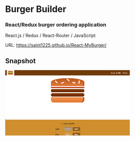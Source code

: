 # Burger Builder
### React/Redux burger ordering application


React.js / Redux / React-Router / JavaScript

URL: https://saint1225.github.io/React-MyBurger/

## Snapshot
![Hahow](https://github.com/Saint1225/React-MyBurger/blob/main/React_Myburger.png)
